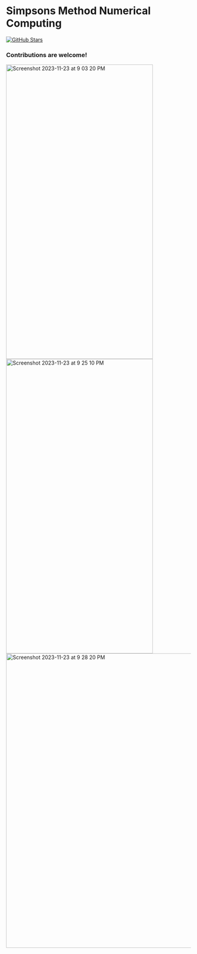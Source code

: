 # Simpsons Method Numerical Computing

<!--[![License: MIT](https://img.shields.io/badge/License-MIT-yellow.svg)](https://opensource.org/licenses/MIT)-->
[![GitHub Stars](https://img.shields.io/github/stars/MuhammadBilalEllahi/Simpsons-Method.svg)](https://github.com/MuhammadBilalEllahi/Simpsons-Method/stargazers)

<h3>Contributions are welcome! </h3>

<img width="400" height="800" alt="Screenshot 2023-11-23 at 9 03 20 PM" src="https://github.com/MuhammadBilalEllahi/Simpsons-Method/assets/67937279/685e0b5c-ba98-4211-bec1-a4eb1701831a">
<img width="400" height="800" alt="Screenshot 2023-11-23 at 9 25 10 PM" src="https://github.com/MuhammadBilalEllahi/Simpsons-Method/assets/67937279/9e620a94-b92f-432b-9c7b-46adf78f8400">
<img width="800" height="800" alt="Screenshot 2023-11-23 at 9 28 20 PM" src="https://github.com/MuhammadBilalEllahi/Simpsons-Method/assets/67937279/71004c22-4f39-42ae-a599-6327e318cebc">
